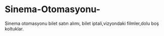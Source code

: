 # Sinema-Otomasyonu-
Sinema otomasyonu bilet satın alımı, bilet iptali,vizyondaki filmler,dolu boş koltuklar.
